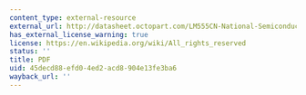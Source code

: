 ```yaml
---
content_type: external-resource
external_url: http://datasheet.octopart.com/LM555CN-National-Semiconductor-datasheet-5348896.pdf
has_external_license_warning: true
license: https://en.wikipedia.org/wiki/All_rights_reserved
status: ''
title: PDF
uid: 45decd88-efd0-4ed2-acd8-904e13fe3ba6
wayback_url: ''
---
```


